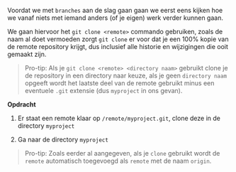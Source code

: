Voordat we met `branches` aan de slag gaan gaan we eerst eens kijken hoe we vanaf niets met iemand anders (of je eigen) werk verder kunnen gaan. 

We gaan hiervoor het `git clone <remote>` commando gebruiken, zoals de naam al doet vermoeden zorgt `git clone` er voor dat je een 100% kopie van de remote repository krijgt, dus inclusief alle historie en wijzigingen die ooit gemaakt zijn.

> Pro-tip: Als je `git clone <remote> <directory naam>` gebruikt clone je de repository in een directory naar keuze, als je geen `directory naam` opgeeft wordt het laatste deel van de remote gebruikt minus een eventuele `.git` extensie (dus `myproject` in ons gevan).

**Opdracht**

1) Er staat een remote klaar op `/remote/myproject.git`, clone deze in de directory `myproject`

2) Ga naar de directory `myproject`

> Pro-tip: Zoals eerder al aangegeven, als je `clone` gebruikt wordt de `remote` automatisch toegevoegd als `remote` met de naam `origin`.